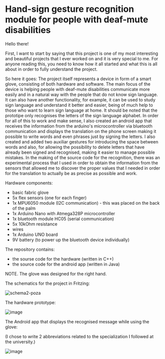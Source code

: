 # Hand-sign gesture recognition module for people with deaf-mute disabilities
Hello there!

First, I want to start by saying that this project is one of my most interesting and beautiful projects that I ever worked on and it is very special to me.
For anyone reading this, you need to know how it all started and what this is all about in order to fully understand the project.

So here it goes:
The project itself represents a device in form of a smart glove, consisting of both hardware and software. The main focus of the device is helping people with deaf-mute disabilities communicate 
more easily and in a natural way with the people that do not know sign language. It can also have another functionality, for example, it can be used to study sign language and understand it better 
and easier, being of much help to those who want to learn sign language at home.
It should be noted that the prototipe only recognises the letters of the sign language alphabet. 
In order for all of this to work and make sense, I also created an android app that receives the information from the arduino's microcontroller via bluetooth communication and displays the translation on the phone screen
making it possible to write words and even phrases just by signing the letters. I also created and added two auxiliar gestures for introducing the space between words and also, for allowing the possibility to delete letters
that have already been signed and recognised, making it easier to manage possible mistakes.
In the making of the source code for the recognition, there was an experimental process that I used in order to obtain the information from the sensors that allowed me to discover the proper values that I needed in order for the 
translation to actually be as precise as possible and work.

Hardware components:
<ul>
  <li> basic fabric glove </li>
  <li> 5x flex sensors (one for each finger) </li>
  <li> 1x MPU6050 module (I2C communication) - this was placed on the back of the palm </li>
  <li> 1x Arduino Nano with Atmega328P microcontroller </li>
  <li> 1x bluetooth module HC05 (serial communication) </li>
  <li> 5x 10kOhm resistance  </li>
  <li> wires </li>
  <li> 1x Arduino UNO board </li>
  <li> 9V battery (to power up the bluetooth device individually)</li>
</ul>

The repository contains:
<ul>
  <li> the sourse code for the hardware (written in C++)</li>
  <li> the source code for the android app (written in Java)</li>
</ul>

NOTE. The glove was designed for the right hand.

<p>The schematics for the project in Fritzing:</p>

![schema2-poza](https://github.com/RoxanaManaila/SmartGlove/assets/156087923/75c69f75-49b2-46ec-8c49-83e892cc73f2)

<p>The hardware prototype:</p>

![image](https://github.com/RoxanaManaila/SmartGlove/assets/156087923/4be18ee5-e107-44ab-a77c-f5767698cade)

<p>The Android app that displays the recognised message while using the glove:</p>
<p>(I chose to write 2 abbreviations related to the specialization I followed at the university.)</p>

![image](https://github.com/RoxanaManaila/SmartGlove/assets/156087923/76fca0e2-6ff1-4989-a687-6854ea755e30)


